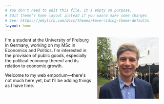 ```yaml
---
# You don't need to edit this file, it's empty on purpose.
# Edit theme's home layout instead if you wanna make some changes
# See: https://jekyllrb.com/docs/themes/#overriding-theme-defaults
layout: home
---
```


<img 
src="./assets/images/tbm.jpg" 
alt="Thomas Malthouse"
title="Graduation 2019. Photo by M Benesch."
style="float: right; width: 40%; max-width: 300px; padding-left: 15px; padding-bottom: 15px;"
/>

I'm a student at the University of Freiburg in Germany, working on my MSc in Economics and Politics. I'm interested in the provision of public goods, especially the political economy thereof and its relation to economic growth.

Welcome to my web emporium—there's not much here yet, but I'll be adding things as I have time.
